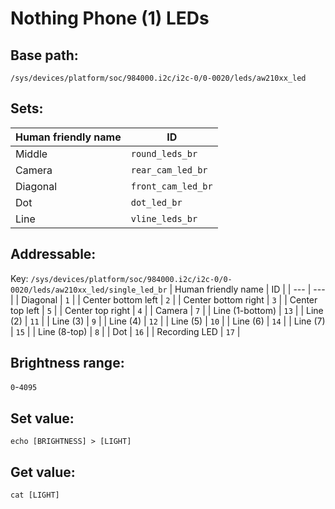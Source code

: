 # Nothing Phone (1) LEDs
## Base path:
`/sys/devices/platform/soc/984000.i2c/i2c-0/0-0020/leds/aw210xx_led`

## Sets:
| Human friendly name | ID |
| --- | --- |
| Middle | `round_leds_br` |
| Camera | `rear_cam_led_br` |
| Diagonal | `front_cam_led_br` |
| Dot | `dot_led_br` |
| Line | `vline_leds_br` |

## Addressable:
Key: `/sys/devices/platform/soc/984000.i2c/i2c-0/0-0020/leds/aw210xx_led/single_led_br`
| Human friendly name | ID |
| --- | --- |
| Diagonal | `1` |
| Center bottom left | `2` |
| Center bottom right | `3` |
| Center top left | `5` |
| Center top right | `4` |
| Camera | `7` |
| Line (1-bottom) | `13` |
| Line (2) | `11` |
| Line (3) | `9` |
| Line (4) | `12` |
| Line (5) | `10` |
| Line (6) | `14` |
| Line (7) | `15` |
| Line (8-top) | `8` |
| Dot | `16` |
| Recording LED | `17` |

## Brightness range:
`0`-`4095`

## Set value:
`echo [BRIGHTNESS] > [LIGHT]`

## Get value:
`cat [LIGHT]`
